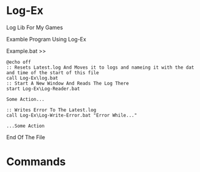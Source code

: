 # Log-Ex
Log Lib For My Games

Examble Program Using Log-Ex

Example.bat >>
```
@echo off
:: Resets Latest.log And Moves it to logs and nameing it with the dat and time of the start of this file
call Log-Ex\log.bat
:: Start A New Window And Reads The Log There
start Log-Ex\Log-Reader.bat

Some Action...

:: Writes Error To The Latest.log
call Log-Ex\Log-Write-Error.bat "Error While..."

...Some Action
```
End Of The File


# Commands




